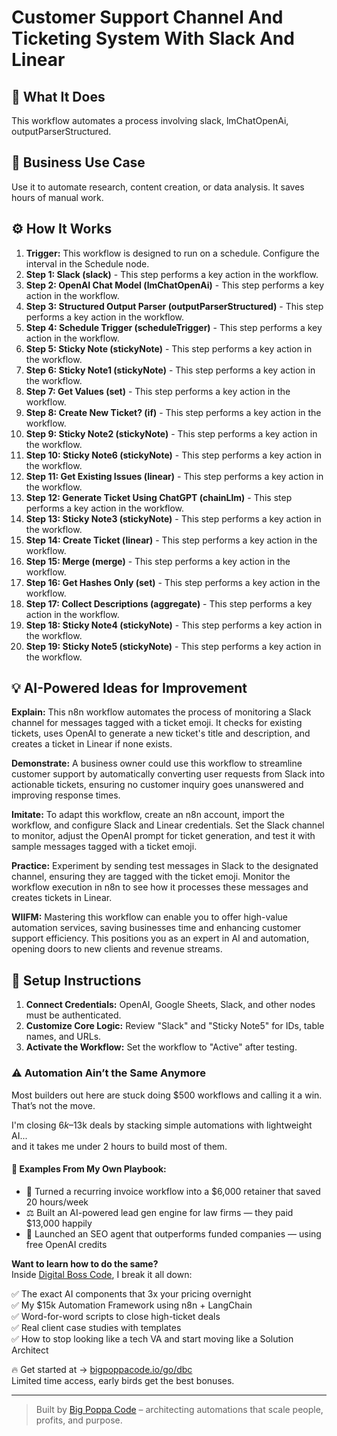 # Customer Support Channel And Ticketing System With Slack And Linear

## 🚀 What It Does
This workflow automates a process involving slack, lmChatOpenAi, outputParserStructured.

## 💼 Business Use Case
Use it to automate research, content creation, or data analysis. It saves hours of manual work.

## ⚙️ How It Works
1.  **Trigger:** This workflow is designed to run on a schedule. Configure the interval in the Schedule node.
2. **Step 1: Slack (slack)** - This step performs a key action in the workflow.
3. **Step 2: OpenAI Chat Model (lmChatOpenAi)** - This step performs a key action in the workflow.
4. **Step 3: Structured Output Parser (outputParserStructured)** - This step performs a key action in the workflow.
5. **Step 4: Schedule Trigger (scheduleTrigger)** - This step performs a key action in the workflow.
6. **Step 5: Sticky Note (stickyNote)** - This step performs a key action in the workflow.
7. **Step 6: Sticky Note1 (stickyNote)** - This step performs a key action in the workflow.
8. **Step 7: Get Values (set)** - This step performs a key action in the workflow.
9. **Step 8: Create New Ticket? (if)** - This step performs a key action in the workflow.
10. **Step 9: Sticky Note2 (stickyNote)** - This step performs a key action in the workflow.
11. **Step 10: Sticky Note6 (stickyNote)** - This step performs a key action in the workflow.
12. **Step 11: Get Existing Issues (linear)** - This step performs a key action in the workflow.
13. **Step 12: Generate Ticket Using ChatGPT (chainLlm)** - This step performs a key action in the workflow.
14. **Step 13: Sticky Note3 (stickyNote)** - This step performs a key action in the workflow.
15. **Step 14: Create Ticket (linear)** - This step performs a key action in the workflow.
16. **Step 15: Merge (merge)** - This step performs a key action in the workflow.
17. **Step 16: Get Hashes Only (set)** - This step performs a key action in the workflow.
18. **Step 17: Collect Descriptions (aggregate)** - This step performs a key action in the workflow.
19. **Step 18: Sticky Note4 (stickyNote)** - This step performs a key action in the workflow.
20. **Step 19: Sticky Note5 (stickyNote)** - This step performs a key action in the workflow.

## 💡 AI-Powered Ideas for Improvement
**Explain:** This n8n workflow automates the process of monitoring a Slack channel for messages tagged with a ticket emoji. It checks for existing tickets, uses OpenAI to generate a new ticket's title and description, and creates a ticket in Linear if none exists.

**Demonstrate:** A business owner could use this workflow to streamline customer support by automatically converting user requests from Slack into actionable tickets, ensuring no customer inquiry goes unanswered and improving response times.

**Imitate:** To adapt this workflow, create an n8n account, import the workflow, and configure Slack and Linear credentials. Set the Slack channel to monitor, adjust the OpenAI prompt for ticket generation, and test it with sample messages tagged with a ticket emoji.

**Practice:** Experiment by sending test messages in Slack to the designated channel, ensuring they are tagged with the ticket emoji. Monitor the workflow execution in n8n to see how it processes these messages and creates tickets in Linear.

**WIIFM:** Mastering this workflow can enable you to offer high-value automation services, saving businesses time and enhancing customer support efficiency. This positions you as an expert in AI and automation, opening doors to new clients and revenue streams.

## 🔧 Setup Instructions
1. **Connect Credentials:** OpenAI, Google Sheets, Slack, and other nodes must be authenticated.
2. **Customize Core Logic:** Review "Slack" and "Sticky Note5" for IDs, table names, and URLs.
3. **Activate the Workflow:** Set the workflow to "Active" after testing.

### ⚠️ Automation Ain’t the Same Anymore

Most builders out here are stuck doing $500 workflows and calling it a win.  
That’s not the move.  

I'm closing $6k–$13k deals by stacking simple automations with lightweight AI...  
and it takes me under 2 hours to build most of them.

#### 🧠 Examples From My Own Playbook:
- 🔁 Turned a recurring invoice workflow into a $6,000 retainer that saved 20 hours/week  
- ⚖️ Built an AI-powered lead gen engine for law firms — they paid $13,000 happily  
- 🚀 Launched an SEO agent that outperforms funded companies — using free OpenAI credits  

**Want to learn how to do the same?**  
Inside [Digital Boss Code](https://bigpoppacode.io/go/dbc), I break it all down:

✅ The exact AI components that 3x your pricing overnight  
✅ My $15k Automation Framework using n8n + LangChain  
✅ Word-for-word scripts to close high-ticket deals  
✅ Real client case studies with templates  
✅ How to stop looking like a tech VA and start moving like a Solution Architect  

🔥 Get started at → [bigpoppacode.io/go/dbc](https://bigpoppacode.io/go/dbc)  
Limited time access, early birds get the best bonuses.

---
> Built by [Big Poppa Code](https://bigpoppacode.io) – architecting automations that scale people, profits, and purpose.
